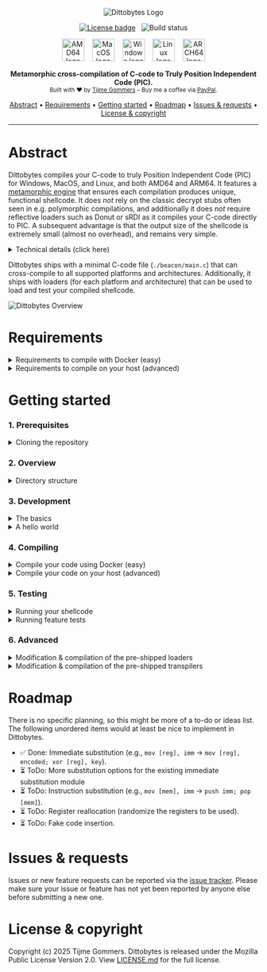 <p align="center">
    <img src="https://gist.githubusercontent.com/tijme/c77f321c8dacd6d8ce8e0f9e2ab8c719/raw/5443341235c2d82b244081499fbb17177d60604d/dittobytes.svg" alt="Dittobytes Logo" />
</p>
<p align="center">
    <a href="https://github.com/tijme/dittobytes/blob/master/LICENSE.md"><img src="https://img.shields.io/badge/License-MPL%20V2.0-ec0545?style=for-the-badge&labelColor=c7003b" alt="License badge" /></a>
    &nbsp;
    <img src="https://img.shields.io/github/actions/workflow/status/tijme/dittobytes/validation.yml?style=for-the-badge&labelColor=c7003b&color=ec0545" alt="Build status" />
</p>
<p align="center">
    <img src="https://gist.githubusercontent.com/tijme/ac043c7360ebcb89ac3be393a152dde0/raw/f7b8fbe8a16ab6897122829544721f7ad5d006b4/arch_amd64.svg" alt="AMD64 logo" height="45" />
    &nbsp;&nbsp;
    <img src="https://gist.githubusercontent.com/tijme/7262f114a2e018e323fd97837525f87d/raw/f10fbeb6f8d6cbbc1fa3bf864982f0dc120f651f/os_macos.svg" alt="MacOS logo" height="45" />
    &nbsp;&nbsp;
    <img src="https://gist.githubusercontent.com/tijme/7262f114a2e018e323fd97837525f87d/raw/f10fbeb6f8d6cbbc1fa3bf864982f0dc120f651f/os_windows.svg" alt="Windows logo" height="45" />
    &nbsp;&nbsp;
    <img src="https://gist.githubusercontent.com/tijme/7262f114a2e018e323fd97837525f87d/raw/86ecf9d13c520d181ce6e944dc76b3ddb623d697/os_linux.svg" alt="Linux logo" height="45" />
    &nbsp;&nbsp;
    <img src="https://gist.githubusercontent.com/tijme/a5e815ace37e12dc8e36060cc31cee4d/raw/397c225c23f4e20a26b88508d21262423465fb04/arch_arm64.svg" alt="ARCH64 logo" height="45" />
</p>
<p align="center">
    <b>Metamorphic cross-compilation of C-code to Truly Position Independent Code (PIC).</b>
    <br/>
    <sup>Built with ♥ by <a href="https://x.com/tijme">Tijme Gommers</a> – Buy me a coffee via <a href="https://www.paypal.me/tijmegommers">PayPal</a>.</sup>
    <br/>
</p>
<p align="center">
    <a href="#abstract">Abstract</a>
    •
    <a href="#requirements">Requirements</a>
    •
    <a href="#getting-started">Getting started</a>
    •
    <a href="#roadmap">Roadmap</a>
    •     
    <a href="#issues--requests">Issues & requests</a>
    •
    <a href="#license--copyright">License & copyright</a>
</p>
<hr>

# Abstract

Dittobytes compiles your C-code to truly Position Independent Code (PIC) for Windows, MacOS, and Linux, and both AMD64 and ARM64. It features a [metamorphic engine](https://en.wikipedia.org/wiki/Metamorphic_code) that ensures each compilation produces unique, functional shellcode. It does *not* rely on the classic decrypt stubs often seen in e.g. polymorphic compilations, and additionally it does *not* require reflective loaders such as Donut or sRDI as it compiles your C-code directly to PIC. A subsequent advantage is that the output size of the shellcode is extremely small (almost no overhead), and remains very simple.

<details>
    <summary>Technical details (click here)</summary>
    <hr>
    <p>
        Dittobytes uses a custom LLVM build with two custom <a href="https://llvm.org/docs/WritingAnLLVMNewPMPass.html">pass plugins</a>. Any compilation of your C-code using Dittobytes is done with this LLVM build. The first pass plugin (on intermediate level) ensures that certain constants (in e.g. data segments) are inlined, to aid in the development of Position Independent Code (PIC). The second pass plugin (on machine level) ensures that metamorphic transformations (e.g. instruction substitutions) are done, introducing randomness in the assembly code during compilation. This includes, but is not limited to:
        <ul>
            <li>Immediate substitution (e.g., <code>mov [reg], imm</code> → <code>mov [reg], encoded; xor [reg], key</code>).</li>
            <li>Instruction substitution (e.g., <code>mov [mem], imm</code> → <code>push imm; pop [mem]</code>).</li>
        </ul>
    </p>
    <hr>
</details>

Dittobytes ships with a minimal C-code file (`./beacon/main.c`) that can cross-compile to all supported platforms and architectures. Additionally, it ships with loaders (for each platform and architecture) that can be used to load and test your compiled shellcode.

![Dittobytes Overview](https://gist.githubusercontent.com/tijme/fe693d86e15cd015764bc6ea85225a66/raw/07037ee07c69d5425a2839150ccac15c8b96ce1f/overview.svg)

# Requirements

<details>
    <summary>Requirements to compile with Docker (easy)</summary>
    <hr>
    <p>
        Compiling the shellcode <a href="#compiling">can be easily done</a> via Docker, using the provided <code>Dockerfile</code>. However, this <code>Dockerfile</code> builds <a href="https://github.com/llvm/llvm-project">LLVM</a> from source, which requires quite some memory and disk space in your container. I got it to work with the following Docker resource settings (which seem to be a minimum for now):
        <br>
        <ul>
            <li>CPU limit: 8</li>
            <li>Memory limit: 10 GB</li>
            <li>Swap: 2 GB</li>
            <li>Disk usage limit: 1 TB (but this can likely be much lower)</li>
        </ul>
        If the container has insufficient resources, the build might fail with the following error: <code>ERROR: failed to solve: ResourceExhausted: process "/bin/sh -c ninja && ninja install" did not complete successfully: cannot allocate memory`</code>.
    </p>
    <hr>
</details>

<details>
    <summary>Requirements to compile on your host (advanced)</summary>
    <hr>
    <p>
        Compiling the shellcode <a href="#compiling">can be done</a> on your host as well. However, as you would need to build <a href="https://github.com/llvm/llvm-project">LLVM</a> from source, quite some memory and disk space is required. I got it to work with the following resources:
        <br>
        <ul>
            <li>CPU cores: 8</li>
            <li>Memory: 16 GB</li>
            <li>Disk space: 1 TB (but this can likely be much lower)</li>
        </ul>
    </p>
    <hr>
</details>

# Getting started

### 1. Prerequisites

<details>
    <summary>Cloning the repository</summary>
    <hr>
    <ul>
        <li>Use Git to clone this repo:<br><code>git clone https://github.com/tijme/dittobytes.git</code></li>
        <li><a href="https://github.com/tijme/dittobytes/blob/master/.github/laughing.gif">Review</a> the code so you know what you're compiling and running.</li>
        <li>Finally, cd into the project and start developing:<br><code>cd ./dittobytes/</code></li>
    </ul>
    <hr>
</details>

### 2. Overview

<details>
    <summary>Directory structure</summary>
    <hr>

    dittobytes/
    ├── beacon/                         # Your C-code that will compile to shellcode.
    │   ├── main.c                       
    ├── loaders/                        # Simple shellcode loaders for testing purposes.
    │   └── [platform]/
    │       ├── src/
    │       │   └── main.c
    │       └── lib/
    │           └── ...
    ├── builds/                         # Build dir containing loaders and your shellcodes.
    │   ├── beacon-[platform]-[arch].bin
    │   ├── loader-[platform]-[arch].[ext]
    │   └── ...
    ├── scripts/                        # Helper scripts used by the makefile(s).
    │   ├── extract-text-segment.py
    │   └── ...
    ├── tests/                          # C-code files used for feature testing.
    │   ├── [feature-test].c
    │   └── ...
    └── transpilers/                    # The LLVM plugins that act as metamorphic engine.
        ├── intermediate/
        │   └── src/
        │       ├── IntermediateTranspiler.cpp
        │       └── ...
        └── machine/
            └── src/
                ├── MachineTranspiler.cpp
                └── ...

<hr>
</details>

### 3. Development

<details>
    <summary>The basics</summary>
    <hr>
    <p>
        You can modify <code>./beacon/main.c</code> however you like. Just keep the following in mind:
        <br>
        <ul>
            <li>The first function in your code must be named <code>EntryFunction</code>.</li>
            <li><code>EntryFunction</code> must literally (in order) be the first function in your code.</li>
            <li>You cannot use global variables (PIC limitation).</li>
            <li>You cannot use any data from other segments (PIC limitation).</li>
            <li>You must resolve any API function you want to use by yourself (PIC limitation).</li>
        </ul>
    </p>
    <p>
        The following example may give you some guidance. It fakes global variables by using a context struct that you would need to pass to any function you call. It initializes a string by using a char[] array. It calls another function by defining its definition first (as the other function needs to be defined before you can call it, but it cannot be the first function in your code).
    </p>
    <p>
        <a href="https://gist.github.com/tijme/01331c822a7e6e05fd192d4d3d118647">Example 'The Basics'</a>
    </p>
    <hr>
</details>

<details>
    <summary>A hello world</summary>
    <hr>
    <p>
        A hello world requires printing to the console, thus requiring an OS API call to e.g. <code>puts</code>. This is OS specific. For example, for Windows it would require loading <code>KERNEL32.dll</code>, ultimately resolving <code>LoadLibraryA</code> and <code>GetProcAddress</code>. With these two functions resolved, you can then load any function address, such as the address of <code>puts</code>.
    </p>
    <p>
        An example would become quite large, thus for now I'd like to forward you to <a href="https://github.com/tijme/relocatable">Relocatable</a>. This is a Position Independent Code (PIC) which pops a message box and calculator as example.
    </p>
    <hr>
</details>

### 4. Compiling

<details>
    <summary>Compile your code using Docker (easy)</summary>
    <hr>
    <ul>
        <li>Build the Docker container:<br><code>docker build -t dittobytes .</code></li>
        <li>Run the Docker container:<br><code>docker run --rm -v ".:/tmp/workdir" -it dittobytes</code></li>
        <li>Compile your code:<br><code>make</code></li>
    </ul>
    <hr>
</details>

<details>
    <summary>Compile your code on your host (advanced)</summary>
    <hr>
    <p>
        Clang and LLVM are used to cross-compile the loader and beacon. If you want to perform this compilation on your host machine, configure your host the same way as the Docker container is configured. Take a look at the <a href="https://github.com/tijme/dittobytes/blob/master/Dockerfile">Dockerfile</a> for reference. For now, there is no further documentation on setting up the environment on your host machine.
    </p>
    <hr>
</details>

### 5. Testing

<details>
    <summary>Running your shellcode</summary>
    <hr>
    <ul>
        <li>
            Run and test your shellcode using the pre-shipped shellcode loader:
            <br>
            <code>./builds/loader-[os]-[arch].[ext] ./builds/beacon-[os]-[arch].bin</code>
        </li>
    </ul>
    <hr>
</details>

<details>
    <summary>Running feature tests</summary>
    <hr>
    <p>
        Dittobytes comes pre-shipped with feature tests. A feature test is similar to a unit test, but tests from a large feature perspective, instead of a specific code unit perspective. Currently, you can only run feature tests for shellcodes that are compiled for the platform you are running the tests on. For example, in the Docker container only the Linux shellcode would be tested & verified.
        <br>
        <ul>
            <li>
                <li>Run the Docker container:<br><code>docker run --rm -v ".:/tmp/workdir" -it dittobytes</code></li>
                <li>Build the tests:<br><code>make test-suite-build</code></li>
                <li>Run the tests:<br><code>make test-suite-test</code></li>
            </li>
        </ul>
    </p>
    <hr>
</details>

### 6. Advanced

<details>
    <summary>Modification & compilation of the pre-shipped loaders</summary>
    <hr>
    <p>
        You can modify the pre-shipped loaders by editing the code in <code>./loaders/[platform]/src/main.c</code>, after which you can compile them using the following commands in the root of the Dittobytes project:
        <br>
        <ul>
            <li>Build the Docker container:<br><code>docker build -t dittobytes-loaders -f ./loaders/Dockerfile .</code></li>
            <li>Run the Docker container:<br><code>docker run --rm -v ".:/tmp/workdir" -it dittobytes-loaders</code></li>
            <li>Move to the right directory:<br><code>cd ./loaders/</code></li>
            <li>Compile the loaders:<br><code>make</code></li>
        </ul>
    </p>
    <hr>
</details>

<details>
    <summary>Modification & compilation of the pre-shipped transpilers</summary>
    <hr>
    <p>
        You can modify the pre-shipped transpiler(s) by editing the code in <code>./transpilers/[type]/src/[type].cpp</code>, after which you can compile them using the following commands in the root of the Dittobytes project:
        <br>
        <ul>
            <li>Build the Docker container:<br><code>docker build -t dittobytes-transpilers -f ./transpilers/Dockerfile .</code></li>
            <li>Run the Docker container:<br><code>docker run --rm -v ".:/tmp/workdir" -it dittobytes-transpilers</code></li>
            <li>Move to the right directory:<br><code>cd ./transpilers/[type]/</code></li>
            <li>Compile the transpiler:<br><code>make</code></li>
        </ul>
        Dittobytes ships with two transpilers. The first one is the intermediate transpiler that uses a modern <a href="https://llvm.org/docs/WritingAnLLVMNewPMPass.html">LLVM Function Pass</a> to inline constant variables otherwise located in <code>.rodata</code> segments. The second one is the machine transpiler that uses a legacy <a href="https://llvm.org/docs/WritingAnLLVMPass.html#the-machinefunctionpass-class">LLVM MachineFunction Pass</a> to perform the metamorphism.
    </p>
    <hr>
</details>

# Roadmap

There is no specific planning, so this might be more of a to-do or ideas list. The following unordered items would at least be nice to implement in Dittobytes.

* ✅ Done: Immediate substitution (e.g., `mov [reg], imm` → `mov [reg], encoded; xor [reg], key`).
* ⏳ ToDo: More substitution options for the existing immediate substitution module
* ⏳ ToDo: Instruction substitution (e.g., `mov [mem], imm` → `push imm; pop [mem]`).
* ⏳ ToDo: Register reallocation (randomize the registers to be used).
* ⏳ ToDo: Fake code insertion.

# Issues & requests

Issues or new feature requests can be reported via the [issue tracker](https://github.com/tijme/dittobytes/issues). Please make sure your issue or feature has not yet been reported by anyone else before submitting a new one.

# License & copyright

Copyright (c) 2025 Tijme Gommers. Dittobytes is released under the Mozilla Public License Version 2.0. View [LICENSE.md](https://github.com/tijme/dittobytes/blob/master/LICENSE.md) for the full license.
